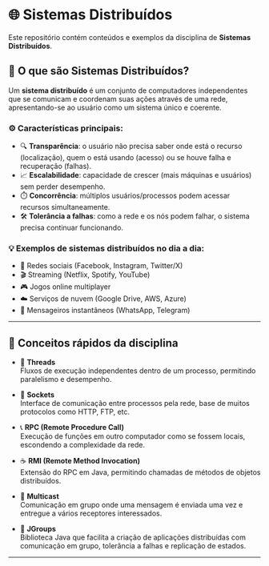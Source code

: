 # 🌐 Sistemas Distribuídos

Este repositório contém conteúdos e exemplos da disciplina de **Sistemas Distribuídos**.

## 📖 O que são Sistemas Distribuídos?

Um **sistema distribuído** é um conjunto de computadores independentes que se comunicam e coordenam suas ações através de uma rede, apresentando-se ao usuário como um sistema único e coerente.  

### ⚙️ Características principais:
- 🔍 **Transparência**: o usuário não precisa saber onde está o recurso (localização), quem o está usando (acesso) ou se houve falha e recuperação (falhas).  
- 📈 **Escalabilidade**: capacidade de crescer (mais máquinas e usuários) sem perder desempenho.  
- ⏱️ **Concorrência**: múltiplos usuários/processos podem acessar recursos simultaneamente.  
- 🛠️ **Tolerância a falhas**: como a rede e os nós podem falhar, o sistema precisa continuar funcionando.  

### 💡 Exemplos de sistemas distribuídos no dia a dia:
- 📱 Redes sociais (Facebook, Instagram, Twitter/X)  
- 🎬 Streaming (Netflix, Spotify, YouTube)  
- 🎮 Jogos online multiplayer  
- ☁️ Serviços de nuvem (Google Drive, AWS, Azure)  
- 💬 Mensageiros instantâneos (WhatsApp, Telegram)  

---

## 🚀 Conceitos rápidos da disciplina

- 🧵 **Threads**  
  Fluxos de execução independentes dentro de um processo, permitindo paralelismo e desempenho.

- 🔌 **Sockets**  
  Interface de comunicação entre processos pela rede, base de muitos protocolos como HTTP, FTP, etc.

- 📞 **RPC (Remote Procedure Call)**  
  Execução de funções em outro computador como se fossem locais, escondendo a complexidade da rede.

- ☕ **RMI (Remote Method Invocation)**  
  Extensão do RPC em Java, permitindo chamadas de métodos de objetos distribuídos.

- 📡 **Multicast**  
  Comunicação em grupo onde uma mensagem é enviada uma vez e entregue a vários receptores interessados.

- 🧩 **JGroups**  
  Biblioteca Java que facilita a criação de aplicações distribuídas com comunicação em grupo, tolerância a falhas e replicação de estados.

---
